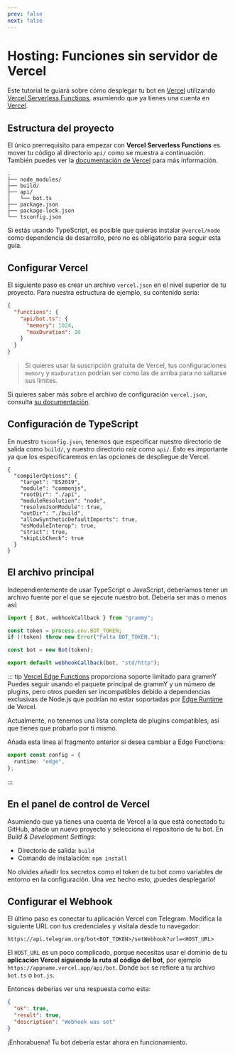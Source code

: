 ```yaml
---
prev: false
next: false
---
```


# Hosting: Funciones sin servidor de Vercel

Este tutorial te guiará sobre cómo desplegar tu bot en [Vercel](https://vercel.com/) utilizando [Vercel Serverless Functions](https://vercel.com/docs/functions), asumiendo que ya tienes una cuenta en [Vercel](https://vercel.com).

## Estructura del proyecto

El único prerrequisito para empezar con **Vercel Serverless Functions** es mover tu código al directorio `api/` como se muestra a continuación.
También puedes ver la [documentación de Vercel](https://vercel.com/docs/functions/quickstart) para más información.

```asciiart:no-line-numbers
.
├── node_modules/
├── build/
├── api/
│   └── bot.ts
├── package.json
├── package-lock.json
└── tsconfig.json
```

Si estás usando TypeScript, es posible que quieras instalar `@vercel/node` como dependencia de desarrollo, pero no es obligatorio para seguir esta guía.

## Configurar Vercel

El siguiente paso es crear un archivo `vercel.json` en el nivel superior de tu proyecto.
Para nuestra estructura de ejemplo, su contenido sería:

```json
{
  "functions": {
    "api/bot.ts": {
      "memory": 1024,
      "maxDuration": 10
    }
  }
}
```

> Si quieres usar la suscripción gratuita de Vercel, tus configuraciones `memory` y `maxDuration` podrían ser como las de arriba para no saltarse sus límites.

Si quieres saber más sobre el archivo de configuración `vercel.json`, consulta [su documentación](https://vercel.com/docs/projects/project-configuration).

## Configuración de TypeScript

En nuestro `tsconfig.json`, tenemos que especificar nuestro directorio de salida como `build/`, y nuestro directorio raíz como `api/`.
Esto es importante ya que los especificaremos en las opciones de despliegue de Vercel.

```json{5,8}
{
  "compilerOptions": {
    "target": "ES2019",
    "module": "commonjs",
    "rootDir": "./api",
    "moduleResolution": "node",
    "resolveJsonModule": true,
    "outDir": "./build",
    "allowSyntheticDefaultImports": true,
    "esModuleInterop": true,
    "strict": true,
    "skipLibCheck": true
  }
}
```

## El archivo principal

Independientemente de usar TypeScript o JavaScript, deberíamos tener un archivo fuente por el que se ejecute nuestro bot.
Debería ser más o menos así:

```ts
import { Bot, webhookCallback } from "grammy";

const token = process.env.BOT_TOKEN;
if (!token) throw new Error("Falta BOT_TOKEN.");

const bot = new Bot(token);

export default webhookCallback(bot, "std/http");
```

::: tip [Vercel Edge Functions](https://vercel.com/docs/functions) proporciona soporte limitado para grammY
Puedes seguir usando el paquete principal de grammY y un número de plugins, pero otros pueden ser incompatibles debido a dependencias exclusivas de Node.js que podrían no estar soportadas por [Edge Runtime](https://edge-runtime.vercel.app) de Vercel.

Actualmente, no tenemos una lista completa de plugins compatibles, así que tienes que probarlo por ti mismo.

Añada esta línea al fragmento anterior si desea cambiar a Edge Functions:

```ts
export const config = {
  runtime: "edge",
};
```

:::

## En el panel de control de Vercel

Asumiendo que ya tienes una cuenta de Vercel a la que está conectado tu GitHub, añade un nuevo proyecto y selecciona el repositorio de tu bot.
En _Build & Development Settings_:

- Directorio de salida: `build`
- Comando de instalación: `npm install`

No olvides añadir los secretos como el token de tu bot como variables de entorno en la configuración.
Una vez hecho esto, ¡puedes desplegarlo!

## Configurar el Webhook

El último paso es conectar tu aplicación Vercel con Telegram.
Modifica la siguiente URL con tus credenciales y visítala desde tu navegador:

```text
https://api.telegram.org/bot<BOT_TOKEN>/setWebhook?url=<HOST_URL>
```

El `HOST_URL` es un poco complicado, porque necesitas usar el dominio de tu **aplicación Vercel siguiendo la ruta al código del bot**, por ejemplo `https://appname.vercel.app/api/bot`.
Donde `bot` se refiere a tu archivo `bot.ts` o `bot.js`.

Entonces deberías ver una respuesta como esta:

```json
{
  "ok": true,
  "result": true,
  "description": "Webhook was set"
}
```

¡Enhorabuena!
Tu bot debería estar ahora en funcionamiento.

